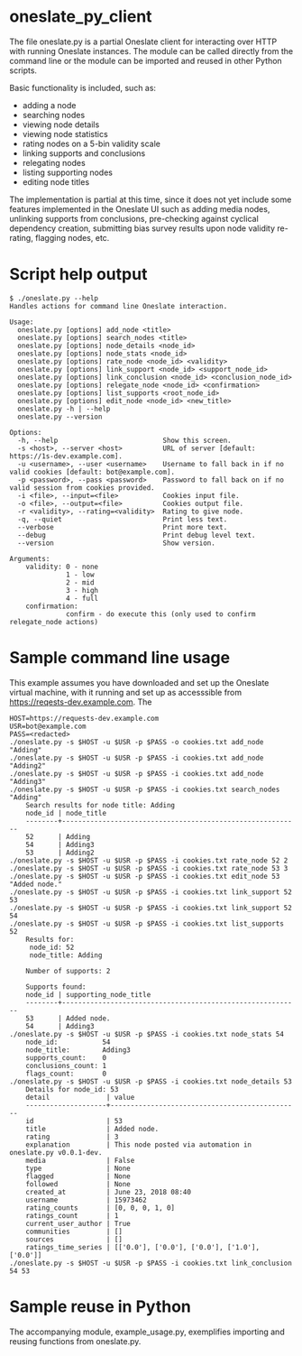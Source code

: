 # oneslate_py_client

The file oneslate.py is a partial Oneslate client for interacting over HTTP with running Oneslate instances.  The module can be called directly from the command line or the module can be imported and reused in other Python scripts.

Basic functionality is included, such as:
 - adding a node
 - searching nodes
 - viewing node details
 - viewing node statistics
 - rating nodes on a 5-bin validity scale
 - linking supports and conclusions 
 - relegating nodes 
 - listing supporting nodes
 - editing node titles

The implementation is partial at this time, since it does not yet include some features implemented in the Oneslate UI such as adding media nodes, unlinking supports from conclusions, pre-checking against cyclical dependency creation, submitting bias survey results upon node validity re-rating, flagging nodes, etc.  

# Script help output

```
$ ./oneslate.py --help
Handles actions for command line Oneslate interaction.

Usage:
  oneslate.py [options] add_node <title>
  oneslate.py [options] search_nodes <title>
  oneslate.py [options] node_details <node_id>
  oneslate.py [options] node_stats <node_id>
  oneslate.py [options] rate_node <node_id> <validity>
  oneslate.py [options] link_support <node_id> <support_node_id>
  oneslate.py [options] link_conclusion <node_id> <conclusion_node_id>
  oneslate.py [options] relegate_node <node_id> <confirmation>
  oneslate.py [options] list_supports <root_node_id>
  oneslate.py [options] edit_node <node_id> <new_title>
  oneslate.py -h | --help
  oneslate.py --version

Options:
  -h, --help                          Show this screen.
  -s <host>, --server <host>          URL of server [default: https://1s-dev.example.com].
  -u <username>, --user <username>    Username to fall back in if no valid cookies [default: bot@example.com].
  -p <password>, --pass <password>    Password to fall back on if no valid session from cookies provided.
  -i <file>, --input=<file>           Cookies input file.
  -o <file>, --output=<file>          Cookies output file.
  -r <validity>, --rating=<validity>  Rating to give node.
  -q, --quiet                         Print less text.
  --verbose                           Print more text.
  --debug                             Print debug level text.
  --version                           Show version.

Arguments:
    validity: 0 - none
              1 - low
              2 - mid
              3 - high
              4 - full
    confirmation:
              confirm - do execute this (only used to confirm relegate_node actions)
```

# Sample command line usage
This example assumes you have downloaded and set up the Oneslate virtual machine, with it running and set up as accesssible from https://reqests-dev.example.com. The

```
HOST=https://requests-dev.example.com
USR=bot@example.com
PASS=<redacted>
./oneslate.py -s $HOST -u $USR -p $PASS -o cookies.txt add_node "Adding"
./oneslate.py -s $HOST -u $USR -p $PASS -i cookies.txt add_node "Adding2"
./oneslate.py -s $HOST -u $USR -p $PASS -i cookies.txt add_node "Adding3"
./oneslate.py -s $HOST -u $USR -p $PASS -i cookies.txt search_nodes "Adding"
    Search results for node title: Adding
    node_id | node_title
    --------+-----------------------------------------------------------
    52      | Adding
    54      | Adding3
    53      | Adding2
./oneslate.py -s $HOST -u $USR -p $PASS -i cookies.txt rate_node 52 2
./oneslate.py -s $HOST -u $USR -p $PASS -i cookies.txt rate_node 53 3
./oneslate.py -s $HOST -u $USR -p $PASS -i cookies.txt edit_node 53 "Added node."
./oneslate.py -s $HOST -u $USR -p $PASS -i cookies.txt link_support 52 53
./oneslate.py -s $HOST -u $USR -p $PASS -i cookies.txt link_support 52 54
./oneslate.py -s $HOST -u $USR -p $PASS -i cookies.txt list_supports 52
    Results for:
     node_id: 52
     node_title: Adding

    Number of supports: 2

    Supports found:
    node_id | supporting_node_title
    --------+-----------------------------------------------------------
    53      | Added node.
    54      | Adding3
./oneslate.py -s $HOST -u $USR -p $PASS -i cookies.txt node_stats 54
    node_id:           54
    node_title:        Adding3
    supports_count:    0
    conclusions_count: 1
    flags_count:       0
./oneslate.py -s $HOST -u $USR -p $PASS -i cookies.txt node_details 53
    Details for node_id: 53
    detail              | value
    --------------------+-----------------------------------------------
    id                  | 53
    title               | Added node.
    rating              | 3
    explanation         | This node posted via automation in oneslate.py v0.0.1-dev.
    media               | False
    type                | None
    flagged             | None
    followed            | None
    created_at          | June 23, 2018 08:40
    username            | 15973462
    rating_counts       | [0, 0, 0, 1, 0]
    ratings_count       | 1
    current_user_author | True
    communities         | []
    sources             | []
    ratings_time_series | [['0.0'], ['0.0'], ['0.0'], ['1.0'], ['0.0']]
./oneslate.py -s $HOST -u $USR -p $PASS -i cookies.txt link_conclusion 54 53
```

# Sample reuse in Python
The accompanying module, example_usage.py, exemplifies importing and reusing functions from oneslate.py.
